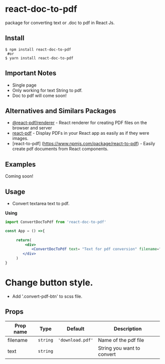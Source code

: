 # react-doc-to-pdf
 package for converting text or .doc  to pdf in React Js.



## Install

```
$ npm install react-doc-to-pdf
 #or 
$ yarn install react-doc-to-pdf
```

## Important Notes

- Single page
- Only working for text String to pdf. 
- Doc to pdf will come soon!


## Alternatives and Similars Packages

* [@react-pdf/renderer](https://www.npmjs.com/package/@react-pdf/renderer) - React renderer for creating PDF files on the browser and server
* [react-pdf](https://www.npmjs.com/package/react-pdf) - Display PDFs in your React app as easily as if they were images.
* [react-to-pdf] (https://www.npmjs.com/package/react-to-pdf) - Easily create pdf documents from React components.


## Examples

Coming soon!

## Usage
- Convert textarea text to pdf.

**Using**
```jsx
import ConvertDocToPdf from 'react-doc-to-pdf'

const App = () =>{
     
     return(
         <div>
            <ConvertDocToPdf text= "Text for pdf conversion" filename="dummy.pdf">
        </div>
     )
}

```

# Change button style. 
- Add '.convert-pdf-btn' to scss file.



## Props

|Prop name        |Type               |Default            |Description
|-----------------|-------------------|-------------------|--------------------------------
|filename         | `string`          | `'download.pdf'`  | Name of the pdf file
|text             | `string`          |                   |  String you want to convert      | 